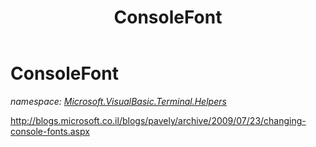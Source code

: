 ﻿---
title: ConsoleFont
---

# ConsoleFont
_namespace: [Microsoft.VisualBasic.Terminal.Helpers](N-Microsoft.VisualBasic.Terminal.Helpers.html)_

http://blogs.microsoft.co.il/blogs/pavely/archive/2009/07/23/changing-console-fonts.aspx




